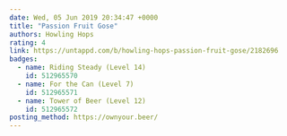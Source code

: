 ```yaml
---
date: Wed, 05 Jun 2019 20:34:47 +0000
title: "Passion Fruit Gose"
authors: Howling Hops
rating: 4
link: https://untappd.com/b/howling-hops-passion-fruit-gose/2182696
badges:
  - name: Riding Steady (Level 14)
    id: 512965570
  - name: For the Can (Level 7)
    id: 512965571
  - name: Tower of Beer (Level 12)
    id: 512965572
posting_method: https://ownyour.beer/
---
```

